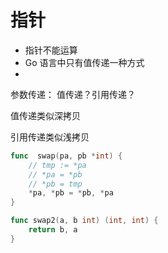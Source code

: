 # 指针



- 指针不能运算
- Go 语言中只有值传递一种方式
- 





参数传递： 值传递？引用传递？



值传递类似深拷贝

引用传递类似浅拷贝



```go
func  swap(pa, pb *int) {
	// tmp := *pa
	// *pa = *pb
	// *pb = tmp
	*pa, *pb = *pb, *pa
}

func swap2(a, b int) (int, int) {
	return b, a
}

```


